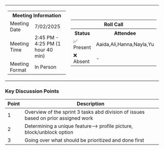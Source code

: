 <table align="center" cellspacing="0" cellpadding="0">
  <tr>
    <td>
      <table>
        <tr>
          <th colspan="2">Meeting Information</th>
        </tr>
        <tr>
          <td>Meeting Date</td>
          <td>7/02/2025</td>
        </tr>
        <tr>
          <td>Meeting Time</td>
          <td>2:45 PM - 4:25 PM (1 hour 40 min)</td>
        </tr>
        <tr>
          <td>Meeting Format</td>
          <td>In Person</td>
        </tr>
      </table>
    </td>
    <td>
      <table align="center">
        <tr>
          <th colspan="2">Roll Call</th>
        </tr>
        <tr>
          <th>Status</th>
          <th>Attendee</th>
        </tr>
        <tr>
          <td>✅ Present</td>
          <td>Aaida,Ali,Hanna,Nayla,Yu</td>
        </tr>
        <tr>
          <td>❌ Absent</td>
          <td>-</td>
        </tr>
      </table>
    </td>
  </tr>
</table>

### Key Discussion Points

| Point | Description                                                                                                                                             |
| ----- | ------------------------------------------------------------------------------------------------------------------------------------------------------- |
| 1     | Overview of the sprint 3 tasks abd division of issues based on prior assigned work                                                                      |
| 2     | Determining a unique feature--> profile picture, block/unblock option                                                                                   |
| 3     | Going over what should be prioritized and done first                                                                                                    |
